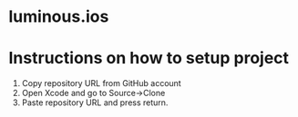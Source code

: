 # luminous.ios
**Instructions on how to setup project**
====================================

1. Copy repository URL from GitHub account
2. Open Xcode and go to Source->Clone
3. Paste repository URL and press return.
